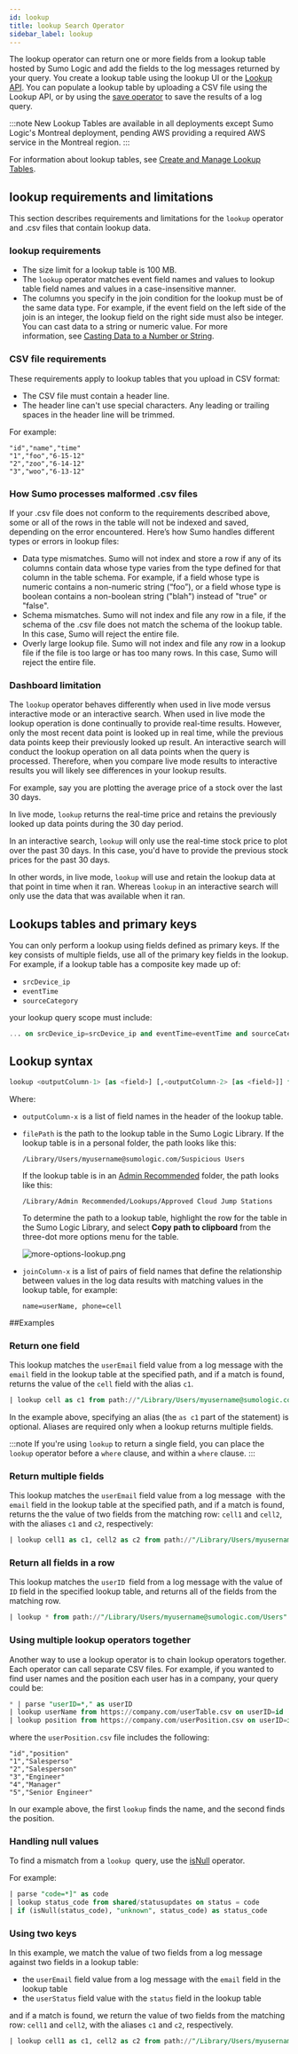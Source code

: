 ```yaml
---
id: lookup
title: lookup Search Operator
sidebar_label: lookup
---
```




The lookup operator can return one or more fields from a lookup table hosted by Sumo Logic and add the fields to the log messages returned by your query. You create a lookup table using the lookup UI or the <a href="https://api.sumologic.com/docs/#tag/lookupManagement">Lookup API</a>. You can populate a lookup table by uploading a CSV file using the Lookup API, or by using the <a href="#save">save operator</a> to save the results of a log query. 

:::note
New Lookup Tables are available in all deployments except Sumo Logic's Montreal deployment, pending AWS providing a required AWS service in the Montreal region.
:::

For information about lookup tables, see [Create and Manage Lookup Tables](docs/search/lookup-tables/create-lookup-table.md).

## lookup requirements and limitations

This section describes requirements and limitations for the `lookup` operator and .csv files that contain lookup data.

### lookup requirements 

* The size limit for a lookup table is 100 MB.
* The `lookup` operator matches event field names and values to lookup table field names and values in a case-insensitive manner. 
* The columns you specify in the join condition for the lookup must be of the same data type. For example, if the event field on the left side of the join is an integer, the lookup field on the right side must also be integer. You can cast data to a string or numeric value. For more information, see [Casting Data to a Number or String](#casting-data-to-a-number-or-string).

### CSV file requirements 

These requirements apply to lookup tables that you upload in CSV format:
 
* The CSV file must contain a header line.
* The header line can't use special characters. Any leading or trailing spaces in the header line will be trimmed.  

For example:

```
"id","name","time"
"1","foo","6-15-12"
"2","zoo","6-14-12"
"3","woo","6-13-12"
```

### How Sumo processes malformed .csv files

If your .csv file does not conform to the requirements described above, some or all of the rows in the table will not be indexed and saved, depending on the error encountered. Here’s how Sumo handles different types or errors in lookup files:

* Data type mismatches. Sumo will not index and store a row if any of its columns contain data whose type varies from the type defined for that column in the table schema. For example, if a field whose type is numeric contains a non-numeric string (“foo”), or a field whose type is boolean contains a non-boolean string ("blah") instead of "true" or "false".
* Schema mismatches. Sumo will not index and file any row in a file, if the schema of the .csv file does not match the schema of the lookup table. In this case, Sumo will reject the entire file.  
* Overly large lookup file. Sumo will not index and file any row in a lookup file if the file is too large or has too many rows. In this case, Sumo will reject the entire file.  

### Dashboard limitation 

The `lookup` operator behaves differently when used in live mode versus interactive mode or an interactive search. When used in live mode the lookup operation is done continually to provide real-time results. However, only the most recent data point is looked up in real time, while the previous data points keep their previously looked up result. An interactive search will conduct the lookup operation on all data points when the query is processed. Therefore, when you compare live mode results to interactive results you will likely see differences in your lookup results.

For example, say you are plotting the average price of a stock over the last 30 days.

In live mode, `lookup` returns the real-time price and retains the previously looked up data points during the 30 day period.

In an interactive search, `lookup` will only use the real-time stock price to plot over the past 30 days. In this case, you'd have to provide the previous stock prices for the past 30 days.

In other words, in live mode, `lookup` will use and retain the lookup data at that point in time when it ran. Whereas `lookup` in an interactive search will only use the data that was available when it ran.

## Lookups tables and primary keys

You can only perform a lookup using fields defined as primary keys. If the key consists of multiple fields, use all of the primary key fields in the lookup. For example, if a lookup table has a composite key made up of:

* `srcDevice_ip`
* `eventTime`
* `sourceCategory`

your lookup query scope must include:

```sql
... on srcDevice_ip=srcDevice_ip and eventTime=eventTime and sourceCategory=sourceCategory
```

## Lookup syntax 

```sql
lookup <outputColumn-1> [as <field>] [,<outputColumn-2> [as <field>]] from path://"<filePath>" on <joinColumn-1> [,<joinColumn-2>]
```

Where:

* `outputColumn-x` is a list of field names in the header of the lookup table.

* `filePath` is the path to the lookup table in the Sumo Logic Library. If the lookup table is in a personal folder, the path looks like this:  

    `/Library/Users/myusername@sumologic.com/Suspicious Users`

    If the lookup table is in an [Admin Recommended](docs/manage/content-sharing/admin-mode.md) folder, the path looks like this:  

    `/Library/Admin Recommended/Lookups/Approved Cloud Jump Stations`  

    To determine the path to a lookup table, highlight the row for the table in the Sumo Logic Library, and select **Copy path to clipboard** from the three-dot more options menu for the table.   

    ![more-options-lookup.png](/img/search/searchquerylanguage/search-operators/more-options-lookup.png)

* `joinColumn-x` is a list of pairs of field names that define the relationship between values in the log data results with matching values in the lookup table, for example:  

    `name=userName, phone=cell`

##Examples

### Return one field

This lookup matches the `userEmail` field value from a log message with the `email` field in the lookup table at the specified path, and if a match is found, returns the value of the `cell` field with the alias `c1`.

```sql
| lookup cell as c1 from path://"/Library/Users/myusername@sumologic.com/Suspicious Users" on userEmail=email
```

In the example above, specifying an alias (the `as c1` part of the statement) is optional. Aliases are required only when a lookup returns multiple fields. 

:::note
If you're using `lookup` to return a single field, you can place the `lookup` operator before a `where` clause, and within a `where` clause.
:::

### Return multiple fields

This lookup matches the `userEmail` field value from a log message  with the `email` field in the lookup table at the specified path, and if a match is found, returns the the value of two fields from the matching row: `cell1` and `cell2`, with the aliases `c1` and `c2`, respectively: 

```sql
| lookup cell1 as c1, cell2 as c2 from path://"/Library/Users/myusername@sumologic.com/Suspicious Users" on userEmail=email
```

### Return all fields in a row

This lookup matches the `userID `field from a log message with the value of `ID` field in the specified lookup table, and returns all of the fields from the matching row.

```sql
| lookup * from path://"/Library/Users/myusername@sumologic.com/Users" on userID=id
```

### Using multiple lookup operators together

Another way to use a lookup operator is to chain lookup operators together. Each operator can call separate CSV files. For example, if you wanted to find user names and the position each user has in a company, your query could be:

```sql
* | parse "userID=*," as userID
| lookup userName from https://company.com/userTable.csv on userID=id
| lookup position from https://company.com/userPosition.csv on userID=id
```

where the `userPosition.csv` file includes the following:

```
"id","position"
"1","Salesperso"
"2","Salesperson"
"3","Engineer"
"4","Manager"
"5","Senior Engineer"
```

In our example above, the first `lookup` finds the name, and the second finds the position.

### Handling null values

To find a mismatch from a `lookup`  query, use the [isNull](#isNull) operator.

For example:

```sql
| parse "code=*]" as code
| lookup status_code from shared/statusupdates on status = code
| if (isNull(status_code), "unknown", status_code) as status_code
```

### Using two keys

In this example, we match the value of two fields from a log message against two fields in a lookup table:

* the `userEmail` field value from a log message with the `email` field in the lookup table
* the `userStatus` field value with the `status` field in the lookup table

and if a match is found, we return the value of two fields from the matching row: `cell1` and `cell2`, with the aliases `c1` and `c2`, respectively.

```sql
| lookup cell1 as c1, cell2 as c2 from path://"/Library/Users/myusername@sumologic.com/Suspicious Users" on userEmail=email, userStatus=status
```
